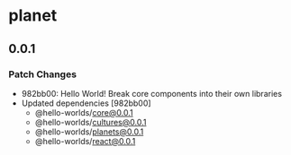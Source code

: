 # planet

## 0.0.1

### Patch Changes

- 982bb00: Hello World! Break core components into their own libraries
- Updated dependencies [982bb00]
  - @hello-worlds/core@0.0.1
  - @hello-worlds/cultures@0.0.1
  - @hello-worlds/planets@0.0.1
  - @hello-worlds/react@0.0.1
